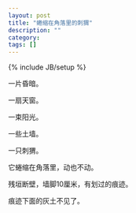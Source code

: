 ```yaml
---
layout: post
title: "蜷缩在角落里的刺猬"
description: ""
category: 
tags: []
---
```

{% include JB/setup %}

一片昏暗。

一扇天窗。

一束阳光。

一些土墙。

一只刺猬。

它蜷缩在角落里，动也不动。

残垣断壁，墙脚10厘米，有划过的痕迹。

痕迹下面的灰土不见了。
